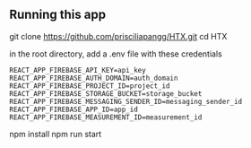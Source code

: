 ## Running this app
git clone https://github.com/prisciliapangg/HTX.git
cd HTX

in the root directory, add a .env file with these credentials
```
REACT_APP_FIREBASE_API_KEY=api_key
REACT_APP_FIREBASE_AUTH_DOMAIN=auth_domain
REACT_APP_FIREBASE_PROJECT_ID=project_id
REACT_APP_FIREBASE_STORAGE_BUCKET=storage_bucket
REACT_APP_FIREBASE_MESSAGING_SENDER_ID=messaging_sender_id
REACT_APP_FIREBASE_APP_ID=app_id
REACT_APP_FIREBASE_MEASUREMENT_ID=measurement_id
```

npm install
npm run start
